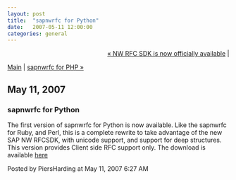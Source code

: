 ```yaml
---
layout: post
title:  "sapnwrfc for Python"
date:   2007-05-11 12:00:00
categories: general
---
```

<p align="right">
<a href="http://www.piersharding.com/blog/archives/2007/05/nw_rfc_sdk_is_n.html">&laquo; NW RFC SDK is now officially available</a> |

<a href="http://www.piersharding.com/blog/">Main</a>
| <a href="http://www.piersharding.com/blog/archives/2009/01/sapnwrfc_for_ph.html">sapnwrfc for PHP &raquo;</a>

</p>

<h2>May 11, 2007</h2>

<h3>sapnwrfc for Python</h3>

The first version of sapnwrfc for Python is now available.  Like the sapnwrfc for Ruby, and Perl, this is a complete rewrite to take advantage of the new SAP NW RFCSDK, with unicode support, and support for deep structures.  This version provides Client side RFC support only.  The download is available <a href='http://cheeseshop.python.org/pypi/sapnwrfc/' target='_blank'>here</a>

<div id="a000074more"><div id="more">

</div></div>

<p class="posted">Posted by PiersHarding at May 11, 2007  6:27 AM</p>





